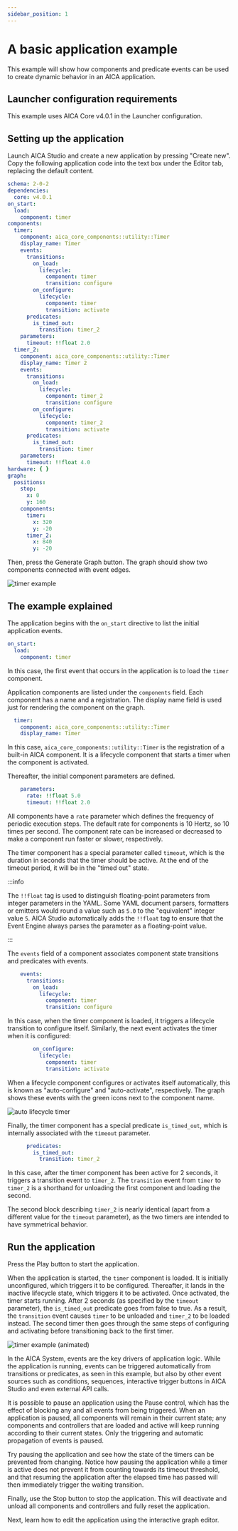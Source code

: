 ```yaml
---
sidebar_position: 1
---
```


# A basic application example

This example will show how components and predicate events can be used to create dynamic behavior in an AICA
application.

## Launcher configuration requirements

This example uses AICA Core v4.0.1 in the Launcher configuration.

## Setting up the application

Launch AICA Studio and create a new application by pressing "Create new".
Copy the following application code into the text box under the Editor tab, replacing the default content.

```yaml
schema: 2-0-2
dependencies:
  core: v4.0.1
on_start:
  load:
    component: timer
components:
  timer:
    component: aica_core_components::utility::Timer
    display_name: Timer
    events:
      transitions:
        on_load:
          lifecycle:
            component: timer
            transition: configure
        on_configure:
          lifecycle:
            component: timer
            transition: activate
      predicates:
        is_timed_out:
          transition: timer_2
    parameters:
      timeout: !!float 2.0
  timer_2:
    component: aica_core_components::utility::Timer
    display_name: Timer 2
    events:
      transitions:
        on_load:
          lifecycle:
            component: timer_2
            transition: configure
        on_configure:
          lifecycle:
            component: timer_2
            transition: activate
      predicates:
        is_timed_out:
          transition: timer
    parameters:
      timeout: !!float 4.0
hardware: { }
graph:
  positions:
    stop:
      x: 0
      y: 160
    components:
      timer:
        x: 320
        y: -20
      timer_2:
        x: 840
        y: -20
```

Then, press the Generate Graph button. The graph should show two components connected with event edges.

![timer example](./assets/timer-example.png)

## The example explained

The application begins with the `on_start` directive to list the initial application events.

```yaml
on_start:
  load:
    component: timer
```

In this case, the first event that occurs in the application is to load the `timer` component.

Application components are listed under the `components` field. Each component has a name and a registration.
The display name field is used just for rendering the component on the graph.

```yaml
  timer:
    component: aica_core_components::utility::Timer
    display_name: Timer
```

In this case, `aica_core_components::utility::Timer` is the registration of a built-in AICA component. It is a lifecycle
component that starts a timer when the component is activated.

Thereafter, the initial component parameters are defined.

```yaml
    parameters:
      rate: !!float 5.0
      timeout: !!float 2.0
```

All components have a `rate` parameter which defines the frequency of periodic execution steps. The default rate for
components is 10 Hertz, so 10 times per second. The component rate can be increased or decreased to make a component run
faster or slower, respectively.

The timer component has a special parameter called `timeout`, which is the duration in seconds that the timer should
be active. At the end of the timeout period, it will be in the "timed out" state.

:::info

The `!!float` tag is used to distinguish floating-point parameters from integer parameters in the YAML. Some YAML
document parsers, formatters or emitters would round a value such as `5.0` to the "equivalent" integer value `5`.
AICA Studio automatically adds the `!!float` tag to ensure that the Event Engine always parses the parameter as a
floating-point value.

:::

The `events` field of a component associates component state transitions and predicates with events.

```yaml
    events:
      transitions:
        on_load:
          lifecycle:
            component: timer
            transition: configure
```

In this case, when the timer component is loaded, it triggers a lifecycle transition to configure itself.
Similarly, the next event activates the timer when it is configured:

```yaml
        on_configure:
          lifecycle:
            component: timer
            transition: activate
```

When a lifecycle component configures or activates itself automatically, this is known as "auto-configure" and
"auto-activate", respectively. The graph shows these events with the green icons next to the component name.

![auto lifecycle timer](./assets/auto-lifecycle-events-timer.png)

Finally, the timer component has a special predicate `is_timed_out`, which is internally associated with the `timeout`
parameter.

```yaml
      predicates:
        is_timed_out:
          transition: timer_2
```

In this case, after the timer component has been active for 2 seconds, it triggers a transition event to `timer_2`.
The `transition` event from `timer` to `timer_2` is a shorthand for unloading the first component and loading the
second.

The second block describing `timer_2` is nearly identical (apart from a different value for the `timeout` parameter), as
the two timers are intended to have symmetrical behavior.

## Run the application

Press the Play button to start the application.

When the application is started, the `timer` component is loaded. It is initially unconfigured, which triggers it
to be configured. Thereafter, it lands in the inactive lifecycle state, which triggers it to be activated.
Once activated, the timer starts running. After 2 seconds (as specified by the `timeout` parameter), the `is_timed_out`
predicate goes from false to true. As a result, the `transition` event causes `timer` to be unloaded and `timer_2` to be
loaded instead. The second timer then goes through the same steps of configuring and activating before transitioning
back to the first timer.

![timer example (animated)](./assets/timer-example.gif)

In the AICA System, events are the key drivers of application logic. While the application is running, events can be
triggered automatically from transitions or predicates, as seen in this example, but also by other event sources such
as conditions, sequences, interactive trigger buttons in AICA Studio and even external API calls.

It is possible to pause an application using the Pause control, which has the effect of blocking any and all events from
being triggered. When an application is paused, all components will remain in their current state; any components and
controllers that are loaded and active will keep running according to their current states. Only the triggering and
automatic propagation of events is paused.

Try pausing the application and see how the state of the timers can be prevented from changing. Notice how pausing the
application while a timer is active does not prevent it from counting towards its timeout threshold, and that resuming
the application after the elapsed time has passed will then immediately trigger the waiting transition.

Finally, use the Stop button to stop the application. This will deactivate and unload all components and controllers
and fully reset the application.

Next, learn how to edit the application using the interactive graph editor.
